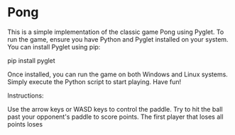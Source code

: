 # Pong

This is a simple implementation of the classic game Pong using Pyglet.
To run the game, ensure you have Python and Pyglet installed on your system. You can install Pyglet using pip:

pip install pyglet

Once installed, you can run the game on both Windows and Linux systems. Simply execute the Python script to start playing. Have fun!

Instructions:

  Use the arrow keys or WASD keys to control the paddle.
  Try to hit the ball past your opponent's paddle to score points.
  The first player that loses all points loses

